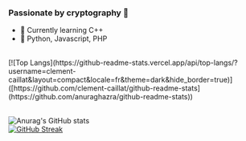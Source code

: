 ### Passionate by cryptography 🧪

 - 🍃 Currently learning C++
 - 🔭 Python, Javascript, PHP
<br/>
[![Top Langs](https://github-readme-stats.vercel.app/api/top-langs/?username=clement-caillat&layout=compact&locale=fr&theme=dark&hide_border=true)]([https://github.com/clement-caillat/github-readme-stats](https://github.com/anuraghazra/github-readme-stats))

<br/>
<br/>

![Anurag's GitHub stats](https://github-readme-stats.vercel.app/api?username=clement-caillat&show_icons=true&theme=dark&locale=fr&hide_border=true)\
[![GitHub Streak](https://github-readme-streak-stats.herokuapp.com?user=clement-caillat&theme=dark&hide_border=true&locale=fr&date_format=j%20M%5B%20Y%5D=)]([https://github.com/clement-caillat](https://github.com/anuraghazra/github-readme-stats))
